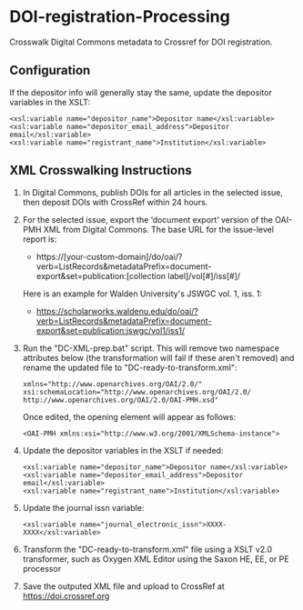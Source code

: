 # DOI-registration-Processing
 Crosswalk Digital Commons metadata to Crossref for DOI registration.

## Configuration

If the depositor info will generally stay the same, update the depositor variables in the XSLT:

    <xsl:variable name="depositor_name">Depositor name</xsl:variable>
    <xsl:variable name="depositor_email_address">Depositor email</xsl:variable>
    <xsl:variable name="registrant_name">Institution</xsl:variable>

## XML Crosswalking Instructions

1. In Digital Commons, publish DOIs for all articles in the selected issue, then deposit DOIs with CrossRef within 24 hours.

1. For the selected issue, export the ‘document export’ version of the OAI-PMH XML from Digital Commons. The base URL for the issue-level report is:
   * https://[your-custom-domain]/do/oai/?verb=ListRecords&metadataPrefix=document-export&set=publication:[collection label]/vol[#]/iss[#]/

   Here is an example for Walden University's JSWGC vol. 1, iss. 1:
   * https://scholarworks.waldenu.edu/do/oai/?verb=ListRecords&metadataPrefix=document-export&set=publication:jswgc/vol1/iss1/

1. Run the "DC-XML-prep.bat" script. This will remove two namespace attributes below (the transformation will fail if these aren't removed) and rename the updated file to "DC-ready-to-transform.xml":
	
       xmlns="http://www.openarchives.org/OAI/2.0/"
       xsi:schemaLocation="http://www.openarchives.org/OAI/2.0/ http://www.openarchives.org/OAI/2.0/OAI-PMH.xsd"
	
   Once edited, the <OAI-PMH> opening element will appear as follows:

       <OAI-PMH xmlns:xsi="http://www.w3.org/2001/XMLSchema-instance">

1. Update the depositor variables in the XSLT if needed:

       <xsl:variable name="depositor_name">Depositor name</xsl:variable>
       <xsl:variable name="depositor_email_address">Depositor email</xsl:variable>
       <xsl:variable name="registrant_name">Institution</xsl:variable>

1. Update the journal issn variable:

       <xsl:variable name="journal_electronic_issn">XXXX-XXXX</xsl:variable>

1. Transform the "DC-ready-to-transform.xml" file using a XSLT v2.0 transformer, such as Oxygen XML Editor using the Saxon HE, EE, or PE processor

1. Save the outputed XML file and upload to CrossRef at https://doi.crossref.org
